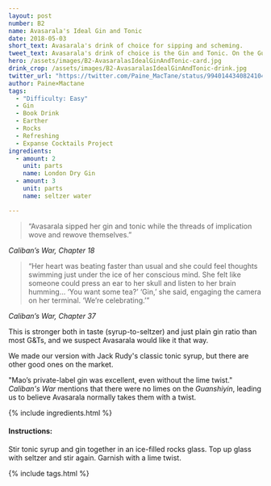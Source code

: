```yaml
---
layout: post
number: B2
name: Avasarala's Ideal Gin and Tonic
date: 2018-05-03
short_text: Avasarala's drink of choice for sipping and scheming. 
tweet_text: Avasarala's drink of choice is the Gin and Tonic. On the Guanshiyin, she schemed and drank fancy gin like there was no tomorrow - and she had reason to worry there might not be. Here's our version of her jet fuel. 
hero: /assets/images/B2-AvasaralasIdealGinAndTonic-card.jpg
drink_crop: /assets/images/B2-AvasaralasIdealGinAndTonic-drink.jpg
twitter_url: "https://twitter.com/Paine_MacTane/status/994014434082410496"
author: Paine×Mactane
tags: 
  - "Difficulty: Easy"
  - Gin
  - Book Drink
  - Earther
  - Rocks
  - Refreshing
  - Expanse Cocktails Project
ingredients:
  - amount: 2
    unit: parts
    name: London Dry Gin
  - amount: 3
    unit: parts
    name: seltzer water

---
```



> “Avasarala sipped her gin and tonic while the threads of implication wove   and rewove themselves.”

<cite>Caliban’s War, Chapter 18 </cite>

> “Her heart was beating faster than usual and she could feel thoughts swimming just under the ice of her conscious mind. She felt like someone could press an ear to her skull and listen to her brain humming...
‘You want some tea?’
‘Gin,’ she said, engaging the camera on her terminal. ‘We’re celebrating.’”

<cite>Caliban’s War, Chapter 37</cite>

This is stronger both in taste (syrup-to-seltzer) and just plain gin ratio than most G&Ts, and we suspect Avasarala would like it that way.

We made our version with Jack Rudy's classic tonic syrup, but there are other good ones on the market.

"Mao’s private-label gin was excellent, even without the lime twist." *Caliban's War* mentions that there were no limes on the *Guanshiyin*, leading us to believe Avasarala normally takes them with a twist.

{% include ingredients.html %}

#### Instructions:

Stir tonic syrup and gin together in an ice-filled rocks glass. Top up glass with seltzer and stir again. Garnish with a lime twist.

{% include tags.html %}
